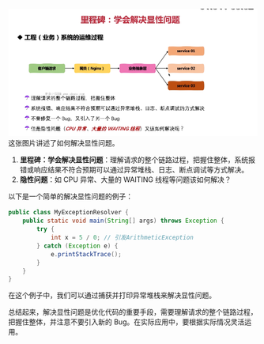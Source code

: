 ![alt text](image-59.png)
这张图片讲述了如何解决显性问题。

1. **里程碑：学会解决显性问题**：理解请求的整个链路过程，把握住整体，系统报错或响应结果不符合预期可以通过异常堆栈、日志、断点调试等方式解决。
2. **隐性问题**：如 CPU 异常、大量的 WAITING 线程等问题该如何解决？

以下是一个简单的解决显性问题的例子：

```java
public class MyExceptionResolver {
    public static void main(String[] args) throws Exception {
        try {
            int x = 5 / 0; // 引发ArithmeticException
        } catch (Exception e) {
            e.printStackTrace();
        }
    }
}
```

在这个例子中，我们可以通过捕获并打印异常堆栈来解决显性问题。

总结起来，解决显性问题是优化代码的重要手段，需要理解请求的整个链路过程，把握住整体，并注意不要引入新的 Bug。在实际应用中，要根据实际情况灵活运用。
